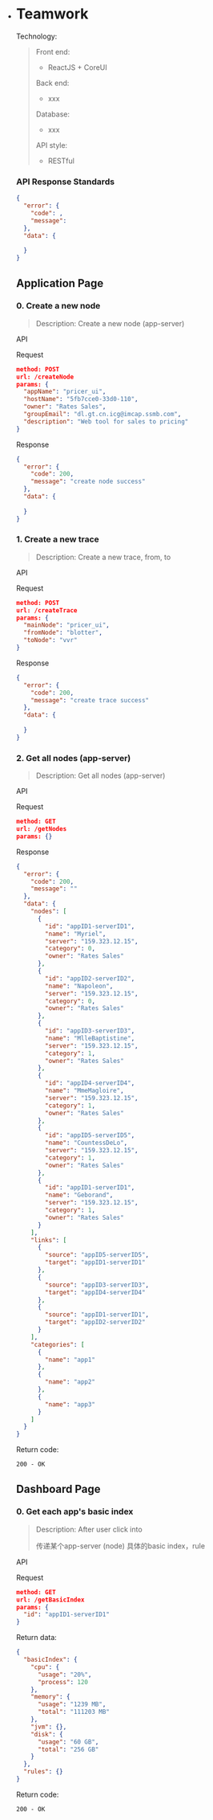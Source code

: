 - # Teamwork
  Technology:

  >Front end: 
  >
  >- ReactJS + CoreUI
  >
  >Back end:
  >
  >- xxx
  >
  >Database:
  >
  >- xxx
  >
  >API style:
  >
  >- RESTful

  ### API Response Standards

  ```json
  {
    "error": {
      "code": ,
      "message": 
    },
    "data": {
      
    }
  }
  ```

  ## Application Page

  ### 0. Create a new node

  > Description: Create a new node (app-server)

  API

  Request

  ```json
  method: POST
  url: /createNode
  params: {
    "appName": "pricer_ui",
    "hostName": "5fb7cce0-33d0-110",
    "owner": "Rates Sales",
    "groupEmail": "dl.gt.cn.icg@imcap.ssmb.com",
    "description": "Web tool for sales to pricing"
  }
  ```

  Response

  ```json
  {
    "error": {
      "code": 200,
      "message": "create node success"
    },
    "data": {
      
    }
  }
  ```

  ### 1. Create a new trace

  > Description: Create a new trace, from, to 

  API

  Request

  ```json
  method: POST
  url: /createTrace
  params: {
    "mainNode": "pricer_ui",
    "fromNode": "blotter",
    "toNode": "vvr"
  }
  ```

  Response

  ```json
  {
    "error": {
      "code": 200,
      "message": "create trace success"
    },
    "data": {
      
    }
  }
  ```

  ### 2. Get all nodes (app-server)

  > Description: Get all nodes (app-server)

  API

  Request

  ```json
  method: GET
  url: /getNodes
  params: {}
  ```

  Response

  ```json
  {
    "error": {
      "code": 200,
      "message": ""
    },
    "data": {
      "nodes": [
        {
          "id": "appID1-serverID1",
          "name": "Myriel",
          "server": "159.323.12.15",
          "category": 0,
          "owner": "Rates Sales"
        },
        {
          "id": "appID2-serverID2",
          "name": "Napoleon",
          "server": "159.323.12.15",
          "category": 0,
          "owner": "Rates Sales"
        },
        {
          "id": "appID3-serverID3",
          "name": "MlleBaptistine",
          "server": "159.323.12.15",
          "category": 1,
          "owner": "Rates Sales"
        },
        {
          "id": "appID4-serverID4",
          "name": "MmeMagloire",
          "server": "159.323.12.15",
          "category": 1,
          "owner": "Rates Sales"
        },
        {
          "id": "appID5-serverID5",
          "name": "CountessDeLo",
          "server": "159.323.12.15",
          "category": 1,
          "owner": "Rates Sales"
        },
        {
          "id": "appID1-serverID1",
          "name": "Geborand",
          "server": "159.323.12.15",
          "category": 1,
          "owner": "Rates Sales"
        }
      ],
      "links": [
        {
          "source": "appID5-serverID5",
          "target": "appID1-serverID1"
        },
        {
          "source": "appID3-serverID3",
          "target": "appID4-serverID4"
        },
        {
          "source": "appID1-serverID1",
          "target": "appID2-serverID2"
        }
      ],
      "categories": [
        {
          "name": "app1"
        },
        {
          "name": "app2"
        },
        {
          "name": "app3"
        }
      ]
    }
  }
  ```

  Return code:

  ```son
  200 - OK
  ```

  ## Dashboard Page

  ### 0. Get each app's basic index

  > Description: After user click into
  >
  > 传递某个app-server (node) 具体的basic index，rule
  >

  API

  Request

  ```json
  method: GET
  url: /getBasicIndex
  params: {
    "id": "appID1-serverID1"
  }
  ```

  Return data:

  ```json
  {
    "basicIndex": {
      "cpu": {
        "usage": "20%",
        "process": 120
      },
      "memory": {
        "usage": "1239 MB",
        "total": "111203 MB"
      },
      "jvm": {},
      "disk": {
        "usage": "60 GB",
        "total": "256 GB"
      }
    },
    "rules": {}
  }
  ```

  Return code:

  ```son
  200 - OK
  ```
